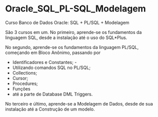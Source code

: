 # Oracle_SQL_PL-SQL_Modelagem
Curso Banco de Dados Oracle: SQL + PL/SQL + Modelagem

São 3 cursos em um.
No primeiro, aprende-se os fundamentos da linguagem SQL, desde a instalação até o uso do SQL*Plus.

No segundo, aprende-se os fundamentos da linguagem PL/SQL, começando em Bloco Anônimo, passando por 
- Identificadores e Constantes; -
- Utilizando comandos SQL no PL/SQL; 
- Collections; 
- Cursor; 
- Procedures;
- Funções  
- até a parte de Database DML Triggers.
 
No terceiro e último, aprende-se a Modelagem de Dados, desde de sua instalação até a Construção de um modelo.
